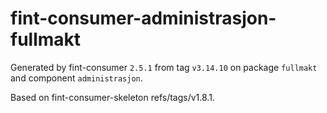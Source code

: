 # fint-consumer-administrasjon-fullmakt

Generated by fint-consumer `2.5.1` from tag `v3.14.10` on package `fullmakt` and component `administrasjon`.

Based on fint-consumer-skeleton refs/tags/v1.8.1.
